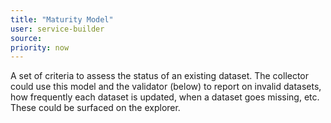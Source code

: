```yaml
---
title: "Maturity Model"
user: service-builder
source:
priority: now
---
```


A set of criteria to assess the status of an existing dataset. The collector could use this model and the validator (below) to report on invalid datasets, how frequently each dataset is updated, when a dataset goes missing, etc. These could be surfaced on the explorer.